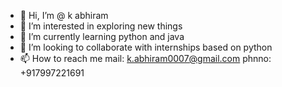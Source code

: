 - 👋 Hi, I’m @ k abhiram
- 👀 I’m interested in exploring new things
- 🌱 I’m currently learning python and java
- 💞️ I’m looking to collaborate with internships based on python
- 📫 How to reach me mail: k.abhiram0007@gmail.com phnno: +917997221691 
<!---
blankspaceone71/blankspaceone71 is a ✨ special ✨ repository because its `README.md` (this file) appears on your GitHub profile.
You can click the Preview link to take a look at your changes.
--->
